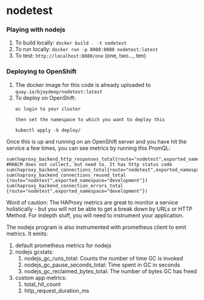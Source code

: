 # nodetest
### Playing with nodejs



1. To build locally: `docker build . -t nodetest`
1. To run locally: `docker run -p 8080:8080 nodetest:latest`
1. To test: `http://localhost:8080/one` (one, two..., ten)

### Deploying to OpenShift
1. The docker image for this code is already uploaded to `quay.io/bjoydeep/nodetest:latest`
1. To deploy on OpenShift: 
    ```
    oc login to your cluster

    then set the namespace to which you want to deploy this

    kubectl apply -k deploy/
    ```

Once this is up and running on an OpenShift server and you have hit the service a few times, you can see metrics by running this PromQL:
```
sum(haproxy_backend_http_responses_total{route="nodetest",exported_namespace="development"}) #RHACM does not collect, but need to. It has http status code
sum(haproxy_backend_connections_total{route="nodetest",exported_namespace="development"})
sum(haproxy_backend_connections_reused_total {route="nodetest",exported_namespace="development"})
sum(haproxy_backend_connection_errors_total {route="nodetest",exported_namespace="development"})
```
Word of caution: The HAProxy metrics are great to monitor a service holistically - but you will not be able to get a break down by URLs or HTTP Method. For indepth stuff, you will need to instrument your application.

The nodejs program is also instrumented with prometheus client to emit metrics. It emits:
1. default prometheus metrics for nodejs
1. nodejs gcstats: 
    1. nodejs_gc_runs_total: Counts the number of time GC is invoked
    1. nodejs_gc_pause_seconds_total: Time spent in GC in seconds
    1. nodejs_gc_reclaimed_bytes_total: The number of bytes GC has freed
1. custom app metrics: 
    1. total_hit_count
    1. http_request_duration_ms



